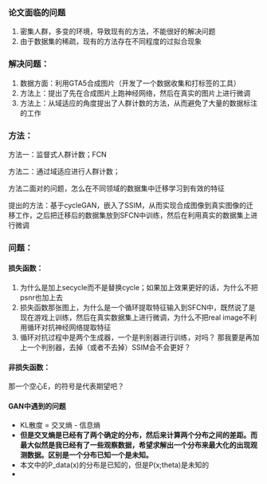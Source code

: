 ### 论文面临的问题

1. 密集人群，多变的环境，导致现有的方法，不能很好的解决问题
2. 由于数据集的稀疏，现有的方法存在不同程度的过拟合现象

### 解决问题：

1. 数据方面：利用GTA5合成图片（开发了一个数据收集和打标签的工具）
2. 方法上：提出了先在合成图片上跑神经网络，然后在真实的图片上进行微调
3. 方法上：从域适应的角度提出了人群计数的方法，从而避免了大量的数据标注的工作

### 方法：

方法一：监督式人群计数；FCN

方法二：通过域适应进行人群计数；

方法二面对的问题，怎么在不同领域的数据集中迁移学习到有效的特征

提出的方法：基于cycleGAN，嵌入了SSIM，从而实现合成图像到真实图像的迁移工作，之后把迁移后的数据集放到SFCN中训练，然后在利用真实的数据集上进行微调



### 问题：

#### 损失函数：

1. 为什么是加上secycle而不是替换cycle；如果加上效果更好的话，为什么不把psnr也加上去
2. 损失函数那张图上，为什么是一个循环提取特征输入到SFCN中，既然说了是现在游戏上训练，然后在真实数据集上进行微调，为什么不把real image不利用循环对抗神经网络提取特征
3. 循环对抗过程中是两个生成器，一个是判别器进行训练，对吗？ 那我要是再加上一个判别器，去掉（或者不去掉）SSIM会不会更好？

#### 非损失函数：

那一个空心E，的符号是代表期望吧？

#### GAN中遇到的问题

- KL散度 = 交叉熵 - 信息熵
- **但是交叉熵是已经有了两个确定的分布，然后来计算两个分布之间的差距。而最大似然是我已经有了一些观察数据，希望求解出一个分布来最大化的出现观测数据。区别是一个分布已知一个是未知。**
- 本文中的P_data(x)的分布是已知的，但是P(x;theta)是未知的
- 

